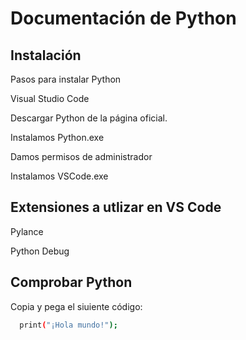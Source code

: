 
# Documentación de Python


## Instalación

Pasos para instalar Python

Visual Studio Code

Descargar Python de la página oficial.

Instalamos Python.exe

Damos permisos de administrador

Instalamos VSCode.exe

## Extensiones a utlizar en VS Code

Pylance

Python Debug

## Comprobar Python

Copia y pega el siuiente código:


```bash
  print("¡Hola mundo!");
```